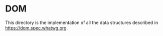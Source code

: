 # DOM

This directory is the implementation of all the data structures described in https://dom.spec.whatwg.org.
